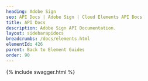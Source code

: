 ```yaml
---
heading: Adobe Sign
seo: API Docs | Adobe Sign | Cloud Elements API Docs
title: API Docs
description: Adobe Sign API Documentation.
layout: sidebarapidocs
breadcrumbs: /docs/elements.html
elementId: 426
parent: Back to Element Guides
order: 90
---
```


{% include swagger.html %}
